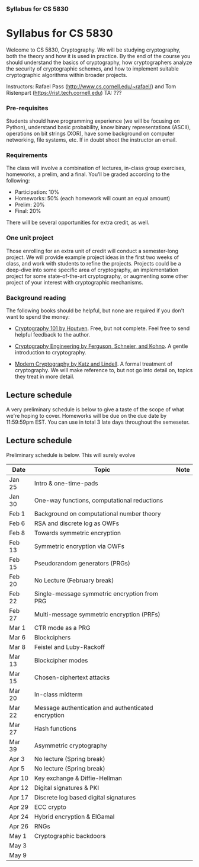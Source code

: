 ### Syllabus for CS 5830

# Syllabus for CS 5830

Welcome to CS 5830, Cryptography. We will be studying cryptography, both the
theory and how it is used in practice. By the end of the course you should
understand the basics of cryptography, how cryptographers analyze the
security of cryptographic schemes, and how to implement suitable
cryptographic algorithms within broader projects. 


Instructors: Rafael Pass (http://www.cs.cornell.edu/~rafael/) and Tom Ristenpart (https://rist.tech.cornell.edu)
TA: ??? 


### Pre-requisites

Students should have programming experience (we will be focusing on Python),
understand basic probability, know binary representations (ASCII), operations on
bit strings (XOR), have some background on computer networking, file systems,
etc. If in doubt shoot the instructor an email.



### Requirements

The class will involve a combination of lectures, in-class group exercises,
homeworks, a prelim, and a final. You'll be graded according to the following:

* Participation: 10%
* Homeworks:  50% (each homework will count an equal amount)
* Prelim:  20% 
* Final:  20% 

There will be several opportunities for extra credit, as well.


### One unit project

Those enrolling for an extra unit of credit will conduct a semester-long
project. We will provide example project ideas in the first two weeks of class,
and work with students to refine the projects. Projects could be a deep-dive into some specific area of cryptography, 
an implementation project for some state-of-the-art cryptography, or augmenting
some other project of your interest with cryptographic mechanisms. 

### Background reading

The following books should be helpful, but none are required if you don't want to spend the money:

* [Cryptography 101 by Houtven](https://www.crypto101.io/). Free, but not complete. Feel free to send helpful feedback to the author.

* [Cryptography Engineering by Ferguson, Schneier, and Kohno](https://www.schneier.com/books/cryptography_engineering/). A gentle
  introduction to cryptography.

* [Modern Cryptography by Katz and Lindell](http://www.cs.umd.edu/~jkatz/imc.html). A formal treatment of cryptography.
  We will make reference to, but not go into detail on, topics they treat in
  more detail.


## Lecture schedule

A very preliminary schedule is below to give a taste of the scope of
what we're hoping to cover.  Homeworks will be due on the due date by
11:59:59pm EST. You can use in total 3 late days throughout the semeseter. 



## Lecture schedule

Preliminary schedule is below. This will surely evolve


| Date |  Topic  |  Note |
|------|---------|--------|
| Jan 25 | Intro & one-time-pads |  |
| Jan 30 | One-way functions, computational reductions |  |
| Feb 1 |  Background on computational number theory |  |
| Feb 6 |  RSA and discrete log as OWFs  |  |
| Feb 8 |  Towards symmetric encryption | |
| Feb 13 | Symmetric encryption via OWFs |  |
| Feb 15 | Pseudorandom generators (PRGs) |   |
| Feb 20 | No Lecture (February break)  |  |
| Feb 22 | Single-message symmetric encryption from PRG |  |
| Feb 27 | Multi-message symmetric encryption (PRFs) |  |
| Mar 1 | CTR mode as a PRG |  |
| Mar 6 |  Blockciphers |  |
| Mar 8 |  Feistel and Luby-Rackoff |  |
| Mar 13 | Blockcipher modes   |  |
| Mar 15 | Chosen-ciphertext attacks | |
| Mar 20 |  In-class midterm | |
| Mar 22 |  Message authentication and authenticated encryption |   |
| Mar 27 |  Hash functions  |   |
| Mar 39 | Asymmetric cryptography  |  |
| Apr 3 | No lecture (Spring break) |  |
| Apr 5 | No lecture (Spring break) | |
| Apr 10 | Key exchange & Diffie-Hellman  |  |
| Apr 12 | Digital signatures & PKI | |
| Apr 17 | Discrete log based digital signatures  |  |
| Apr 29 | ECC crypto |  |
| Apr 24 | Hybrid encryption & ElGamal | |
| Apr 26 | RNGs | |
| May 1 |  Cryptographic backdoors |  |
| May 3 |  |  |
| May 9 |  |  |

